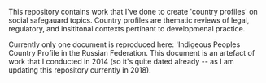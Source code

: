 This repository contains work that I've done to create 'country profiles' on social safegauard topics.  Country profiles are thematic reviews of legal, regulatory, and insititonal contexts pertinant to developmenal practice.
 
Currently only one document is reproduced here: 'Indigeous Peoples Country Profile in the Russian Federation.  This document is an artefact of work that I conducted in 2014 (so it's quite dated already -- as I am updating this repository currently in 2018). 
